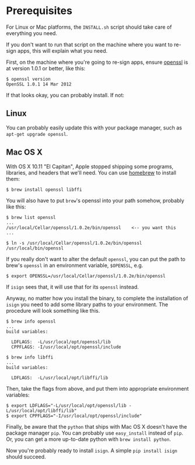 Prerequisites
=============

For Linux or Mac platforms, the `INSTALL.sh` script should take care of
everything you need.

If you don't want to run that script on the machine where you want to re-sign apps,
this will explain what you need.

First, on the machine where you're going to re-sign apps, ensure
[openssl](https://www.openssl.org) is at version 1.0.1 or better, like
this:

``` {.sourceCode .}
$ openssl version
OpenSSL 1.0.1 14 Mar 2012
```

If that looks okay, you can probably install. If not:

Linux
-----

You can probably easily update this with your package manager, such as
`apt-get upgrade openssl`.

Mac OS X
--------

With OS X 10.11 "El Capitan", Apple stopped shipping some programs, libraries, and
headers that we'll need. You can use [homebrew](http://brew.sh) to install them:

``` {.sourceCode .}
$ brew install openssl libffi
```

You will also have to put `brew`'s openssl into your path somehow, probably like this:

``` {.sourceCode .}
$ brew list openssl
... 
/usr/local/Cellar/openssl/1.0.2e/bin/openssl    <-- you want this
...

$ ln -s /usr/local/Cellar/openssl/1.0.2e/bin/openssl /usr/local/bin/openssl
```

If you really don't want to alter the default `openssl`, you can put the path to brew's
`openssl` in an environment variable, `$OPENSSL`, e.g.

``` {.sourceCode .}
$ export OPENSSL=/usr/local/Cellar/openssl/1.0.2e/bin/openssl 
```

If `isign` sees that, it will use that for its `openssl` instead.

Anyway, no matter how you install the binary, to complete the installation of `isign`
you need to add some library paths to your environment. The procedure will
look something like this.

``` {.sourceCode .}
$ brew info openssl
...
build variables:

  LDFLAGS:  -L/usr/local/opt/openssl/lib
  CPPFLAGS: -I/usr/local/opt/openssl/include

$ brew info libffi
...
build variables:

  LDFLAGS:  -L/usr/local/opt/libffi/lib
```

Then, take the flags from above, and put them into appropriate environment
variables:

``` {.sourceCode .}
$ export LDFLAGS="-L/usr/local/opt/openssl/lib -L/usr/local/opt/libffi/lib"
$ export CPPFLAGS="-I/usr/local/opt/openssl/include"
```

Finally, be aware that the `python` that ships with Mac OS X doesn't have the package
manager `pip`. You can probably use `easy_install` instead of `pip`. Or, you can get a more
up-to-date python with `brew install python`.

Now you're probably ready to install `isign`. A simple `pip install isign` should succeed.

